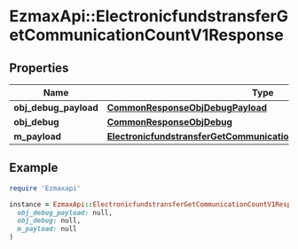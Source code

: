 # EzmaxApi::ElectronicfundstransferGetCommunicationCountV1Response

## Properties

| Name | Type | Description | Notes |
| ---- | ---- | ----------- | ----- |
| **obj_debug_payload** | [**CommonResponseObjDebugPayload**](CommonResponseObjDebugPayload.md) |  |  |
| **obj_debug** | [**CommonResponseObjDebug**](CommonResponseObjDebug.md) |  | [optional] |
| **m_payload** | [**ElectronicfundstransferGetCommunicationCountV1ResponseMPayload**](ElectronicfundstransferGetCommunicationCountV1ResponseMPayload.md) |  |  |

## Example

```ruby
require 'Ezmaxapi'

instance = EzmaxApi::ElectronicfundstransferGetCommunicationCountV1Response.new(
  obj_debug_payload: null,
  obj_debug: null,
  m_payload: null
)
```

